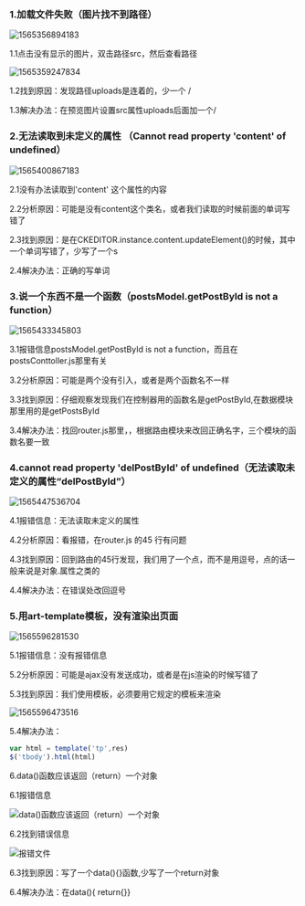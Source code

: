 ### 1.加载文件失败（图片找不到路径）

![1565356894183](C:\Users\87625\AppData\Roaming\Typora\typora-user-images\1565356894183.png)

1.1点击没有显示的图片，双击路径src，然后查看路径

![1565359247834](C:\Users\87625\AppData\Roaming\Typora\typora-user-images\1565359247834.png)

1.2找到原因：发现路径uploads是连着的，少一个 / 

1.3解决办法：在预览图片设置src属性uploads后面加一个/





### 2.无法读取到未定义的属性 （Cannot read property 'content' of undefined）

![1565400867183](C:\Users\87625\AppData\Roaming\Typora\typora-user-images\1565400867183.png)

2.1没有办法读取到'content' 这个属性的内容

2.2分析原因：可能是没有content这个类名，或者我们读取的时候前面的单词写错了

2.3找到原因：是在CKEDITOR.instance.content.updateElement()的时候，其中一个单词写错了，少写了一个s

2.4解决办法：正确的写单词





### 3.说一个东西不是一个函数（postsModel.getPostById is not a function）

![1565433345803](C:\Users\87625\AppData\Roaming\Typora\typora-user-images\1565433345803.png)

3.1报错信息postsModel.getPostById is not a function，而且在postsConttoller.js那里有关

3.2分析原因：可能是两个没有引入，或者是两个函数名不一样

3.3找到原因：仔细观察发现我们在控制器用的函数名是getPostById,在数据模块那里用的是getPostsById

3.4解决办法：找回router.js那里，，根据路由模块来改回正确名字，三个模块的函数名要一致





### 4.cannot read property  'delPostById' of undefined（无法读取未定义的属性“delPostById”）

![1565447536704](C:\Users\87625\AppData\Roaming\Typora\typora-user-images\1565447536704.png)

4.1报错信息：无法读取未定义的属性

4.2分析原因：看报错，在router.js 的45 行有问题

4.3找到原因：回到路由的45行发现，我们用了一个点，而不是用逗号，点的话一般来说是对象.属性之类的

4.4解决办法：在错误处改回逗号





### 5.用art-template模板，没有渲染出页面

![1565596281530](C:\Users\87625\AppData\Roaming\Typora\typora-user-images\1565596281530.png)

5.1报错信息：没有报错信息

5.2分析原因：可能是ajax没有发送成功，或者是在js渲染的时候写错了

5.3找到原因：我们使用模板，必须要用它规定的模板来渲染

![1565596473516](C:\Users\87625\AppData\Roaming\Typora\typora-user-images\1565596473516.png)

5.4解决办法： 

```js
var html = template('tp',res)
$('tbody').html(html)
```





6.data()函数应该返回（return）一个对象

6.1报错信息

![data()函数应该返回（return）一个对象](E:\前端笔记\images\data()函数应该返回（return）一个对象.png)

6.2找到错误信息

![报错文件](E:\前端笔记\images\报错文件.png)

6.3找到原因：写了一个data(){}函数,少写了一个return对象

6.4解决办法：在data(){ return{}}